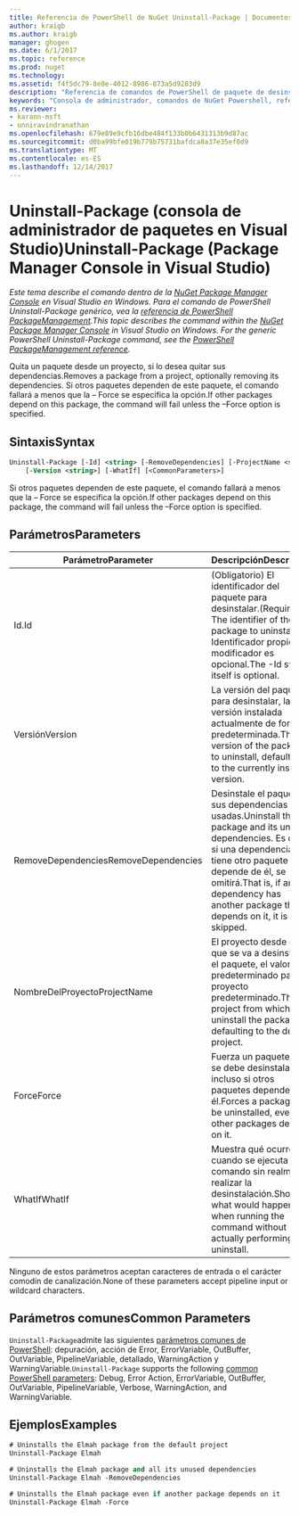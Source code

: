 ```yaml
---
title: Referencia de PowerShell de NuGet Uninstall-Package | Documentos de Microsoft
author: kraigb
ms.author: kraigb
manager: ghogen
ms.date: 6/1/2017
ms.topic: reference
ms.prod: nuget
ms.technology: 
ms.assetid: f4f5dc79-8e8e-4012-8986-873a5d9283d9
description: "Referencia de comandos de PowerShell de paquete de desinstalación en la consola de administrador de paquetes de NuGet en Visual Studio."
keywords: "Consola de administrador, comandos de NuGet Powershell, referencia de NuGet Powershell, paquete de desinstalación del paquete de NuGet"
ms.reviewer:
- karann-msft
- unniravindranathan
ms.openlocfilehash: 679e89e9cfb16dbe484f133b0b6431313b9d87ac
ms.sourcegitcommit: d0ba99bfe019b779b75731bafdca8a37e35ef0d9
ms.translationtype: MT
ms.contentlocale: es-ES
ms.lasthandoff: 12/14/2017
---
```

# <a name="uninstall-package-package-manager-console-in-visual-studio"></a><span data-ttu-id="39678-104">Uninstall-Package (consola de administrador de paquetes en Visual Studio)</span><span class="sxs-lookup"><span data-stu-id="39678-104">Uninstall-Package (Package Manager Console in Visual Studio)</span></span>

<span data-ttu-id="39678-105">*Este tema describe el comando dentro de la [NuGet Package Manager Console](Package-Manager-Console.md) en Visual Studio en Windows. Para el comando de PowerShell Uninstall-Package genérico, vea la [referencia de PowerShell PackageManagement](https://docs.microsoft.com/powershell/module/packagemanagement/?view=powershell-6).*</span><span class="sxs-lookup"><span data-stu-id="39678-105">*This topic describes the command within the [NuGet Package Manager Console](Package-Manager-Console.md) in Visual Studio on Windows. For the generic PowerShell Uninstall-Package command, see the [PowerShell PackageManagement reference](https://docs.microsoft.com/powershell/module/packagemanagement/?view=powershell-6).*</span></span>

<span data-ttu-id="39678-106">Quita un paquete desde un proyecto, si lo desea quitar sus dependencias.</span><span class="sxs-lookup"><span data-stu-id="39678-106">Removes a package from a project, optionally removing its dependencies.</span></span> <span data-ttu-id="39678-107">Si otros paquetes dependen de este paquete, el comando fallará a menos que la – Force se especifica la opción.</span><span class="sxs-lookup"><span data-stu-id="39678-107">If other packages depend on this package, the command will fail unless the –Force option is specified.</span></span>

## <a name="syntax"></a><span data-ttu-id="39678-108">Sintaxis</span><span class="sxs-lookup"><span data-stu-id="39678-108">Syntax</span></span>

```ps
Uninstall-Package [-Id] <string> [-RemoveDependencies] [-ProjectName <string>] [-Force]
    [-Version <string>] [-WhatIf] [<CommonParameters>]
```

<span data-ttu-id="39678-109">Si otros paquetes dependen de este paquete, el comando fallará a menos que la – Force se especifica la opción.</span><span class="sxs-lookup"><span data-stu-id="39678-109">If other packages depend on this package, the command will fail unless the –Force option is specified.</span></span>

## <a name="parameters"></a><span data-ttu-id="39678-110">Parámetros</span><span class="sxs-lookup"><span data-stu-id="39678-110">Parameters</span></span>

| <span data-ttu-id="39678-111">Parámetro</span><span class="sxs-lookup"><span data-stu-id="39678-111">Parameter</span></span> | <span data-ttu-id="39678-112">Descripción</span><span class="sxs-lookup"><span data-stu-id="39678-112">Description</span></span> |
| --- | --- |
| <span data-ttu-id="39678-113">Id.</span><span class="sxs-lookup"><span data-stu-id="39678-113">Id</span></span> | <span data-ttu-id="39678-114">(Obligatorio) El identificador del paquete para desinstalar.</span><span class="sxs-lookup"><span data-stu-id="39678-114">(Required) The identifier of the package to uninstall.</span></span> <span data-ttu-id="39678-115">-Identificador propio modificador es opcional.</span><span class="sxs-lookup"><span data-stu-id="39678-115">The -Id switch itself is optional.</span></span> |
| <span data-ttu-id="39678-116">Versión</span><span class="sxs-lookup"><span data-stu-id="39678-116">Version</span></span> | <span data-ttu-id="39678-117">La versión del paquete para desinstalar, la versión instalada actualmente de forma predeterminada.</span><span class="sxs-lookup"><span data-stu-id="39678-117">The version of the package to uninstall, defaulting to the currently installed version.</span></span> |
| <span data-ttu-id="39678-118">RemoveDependencies</span><span class="sxs-lookup"><span data-stu-id="39678-118">RemoveDependencies</span></span> | <span data-ttu-id="39678-119">Desinstale el paquete y sus dependencias no usadas.</span><span class="sxs-lookup"><span data-stu-id="39678-119">Uninstall the package and its unused dependencies.</span></span> <span data-ttu-id="39678-120">Es decir, si una dependencia tiene otro paquete que depende de él, se omitirá.</span><span class="sxs-lookup"><span data-stu-id="39678-120">That is, if any dependency has another package that depends on it, it is skipped.</span></span> |
| <span data-ttu-id="39678-121">NombreDelProyecto</span><span class="sxs-lookup"><span data-stu-id="39678-121">ProjectName</span></span> | <span data-ttu-id="39678-122">El proyecto desde el que se va a desinstalar el paquete, el valor predeterminado para el proyecto predeterminado.</span><span class="sxs-lookup"><span data-stu-id="39678-122">The project from which to uninstall the package, defaulting to the default project.</span></span> |
| <span data-ttu-id="39678-123">Force</span><span class="sxs-lookup"><span data-stu-id="39678-123">Force</span></span> | <span data-ttu-id="39678-124">Fuerza un paquete que se debe desinstalar, incluso si otros paquetes dependen de él.</span><span class="sxs-lookup"><span data-stu-id="39678-124">Forces a package to be uninstalled, even if other packages depend on it.</span></span> |
| <span data-ttu-id="39678-125">WhatIf</span><span class="sxs-lookup"><span data-stu-id="39678-125">WhatIf</span></span> | <span data-ttu-id="39678-126">Muestra qué ocurre cuando se ejecuta el comando sin realmente realizar la desinstalación.</span><span class="sxs-lookup"><span data-stu-id="39678-126">Shows what would happen when running the command without actually performing the uninstall.</span></span> |

<span data-ttu-id="39678-127">Ninguno de estos parámetros aceptan caracteres de entrada o el carácter comodín de canalización.</span><span class="sxs-lookup"><span data-stu-id="39678-127">None of these parameters accept pipeline input or wildcard characters.</span></span>

## <a name="common-parameters"></a><span data-ttu-id="39678-128">Parámetros comunes</span><span class="sxs-lookup"><span data-stu-id="39678-128">Common Parameters</span></span>

<span data-ttu-id="39678-129">`Uninstall-Package`admite las siguientes [parámetros comunes de PowerShell](http://go.microsoft.com/fwlink/?LinkID=113216): depuración, acción de Error, ErrorVariable, OutBuffer, OutVariable, PipelineVariable, detallado, WarningAction y WarningVariable.</span><span class="sxs-lookup"><span data-stu-id="39678-129">`Uninstall-Package` supports the following [common PowerShell parameters](http://go.microsoft.com/fwlink/?LinkID=113216): Debug, Error Action, ErrorVariable, OutBuffer, OutVariable, PipelineVariable, Verbose, WarningAction, and WarningVariable.</span></span>

## <a name="examples"></a><span data-ttu-id="39678-130">Ejemplos</span><span class="sxs-lookup"><span data-stu-id="39678-130">Examples</span></span>

```ps
# Uninstalls the Elmah package from the default project
Uninstall-Package Elmah

# Uninstalls the Elmah package and all its unused dependencies
Uninstall-Package Elmah -RemoveDependencies 

# Uninstalls the Elmah package even if another package depends on it
Uninstall-Package Elmah -Force
```
